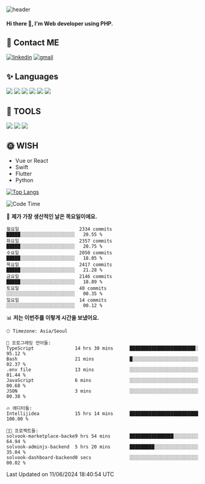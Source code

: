 ![header](https://capsule-render.vercel.app/api?type=waving&color=auto&height=300&section=header&text=Elin&fontSize=90&animation=twinkling)

#### Hi there 👋, I'm <b>Web developer</b> using PHP. ####

<!--
- 🔭 I’m currently working on Uniwill
- 🌱 I’m currently learning Vue or React or Python.
-->

<!---#### I am PHP developer --->

## 💌 Contact ME ###
[<img src='https://img.shields.io/badge/-EunjiKo-%230A66C2?style=flat-square&logo=LinkedIn&logoColor=white' alt='linkedin'>](https://www.linkedin.com/in/https://www.linkedin.com/in/eunji-ko-00a907164//)  [<img src='https://img.shields.io/badge/-einee214%40gmail.com-%23EA4335?style=flat-square&logo=Gmail&logoColor=white' alt='gmail'>](einee214@gmail.com)  


## ✨ Languages
<img src='https://img.shields.io/badge/-PHP-%23777BB4?style=for-the-badge&logo=PHP&logoColor=white'> <img src='https://img.shields.io/badge/-Laravel-%23FF2D20?style=for-the-badge&logo=Laravel&logoColor=white'> <img src='https://img.shields.io/badge/Jquery-%230769AD?style=for-the-badge&logo=Jquery&logoColor=white'> <img src='https://img.shields.io/badge/CSS3-%231572B6?style=for-the-badge&logo=CSS3&logoColor=white'> <img src='https://img.shields.io/badge/Bootstrap-%237952B3?style=for-the-badge&logo=Bootstrap&logoColor=white' > <img src='https://img.shields.io/badge/MySQL-%234479A1?style=for-the-badge&logo=MySQL&logoColor=white' >

## 🌷 TOOLS
<img src='https://img.shields.io/badge/PHPSTORM-%23000000?style=for-the-badge&logo=PhpStorm&logoColor=white' > <img src='https://img.shields.io/badge/GitLab-%23FCA121?style=for-the-badge&logo=GitLab&logoColor=white' > <img src='https://img.shields.io/badge/GitHub-%23181717?style=for-the-badge&logo=GitHub&logoColor=white'>


## 🌞 WISH
- Vue or React
- Swift
- Flutter
- Python


[![Top Langs](https://github-readme-stats.vercel.app/api/top-langs/?username=ein214&layout=compact)](https://github.com/anuraghazra/github-readme-stats)

<!--START_SECTION:waka-->
![Code Time](http://img.shields.io/badge/Code%20Time-3%2C558%20hrs%205%20mins-blue)

📅 **제가 가장 생산적인 날은 목요일이에요.** 

```text
월요일                      2334 commits        █████░░░░░░░░░░░░░░░░░░░░   20.55 % 
화요일                      2357 commits        █████░░░░░░░░░░░░░░░░░░░░   20.75 % 
수요일                      2050 commits        █████░░░░░░░░░░░░░░░░░░░░   18.05 % 
목요일                      2417 commits        █████░░░░░░░░░░░░░░░░░░░░   21.28 % 
금요일                      2146 commits        █████░░░░░░░░░░░░░░░░░░░░   18.89 % 
토요일                      40 commits          ░░░░░░░░░░░░░░░░░░░░░░░░░   00.35 % 
일요일                      14 commits          ░░░░░░░░░░░░░░░░░░░░░░░░░   00.12 % 
```


📊 **저는 이번주를 이렇게 시간을 보냈어요.** 

```text
🕑︎ Timezone: Asia/Seoul

💬 프로그래밍 언어들: 
TypeScript               14 hrs 30 mins      ████████████████████████░   95.12 % 
Bash                     21 mins             █░░░░░░░░░░░░░░░░░░░░░░░░   02.37 % 
.env file                13 mins             ░░░░░░░░░░░░░░░░░░░░░░░░░   01.44 % 
JavaScript               6 mins              ░░░░░░░░░░░░░░░░░░░░░░░░░   00.68 % 
JSON                     3 mins              ░░░░░░░░░░░░░░░░░░░░░░░░░   00.38 % 

🔥 에디터들: 
Intellijidea             15 hrs 14 mins      █████████████████████████   100.00 % 

🐱‍💻 프로젝트들: 
solvook-marketplace-backe9 hrs 54 mins       ████████████████░░░░░░░░░   64.94 % 
solvook-adminjs-backend  5 hrs 20 mins       █████████░░░░░░░░░░░░░░░░   35.04 % 
solvook-dashboard-backend0 secs              ░░░░░░░░░░░░░░░░░░░░░░░░░   00.02 % 
```


 Last Updated on 11/06/2024 18:40:54 UTC
<!--END_SECTION:waka-->

<!---![GitHub stats](https://github-readme-stats.vercel.app/api?username=ein214&show_icons=true&theme=dracula)  --->



